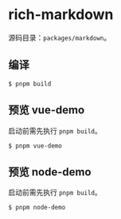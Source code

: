 # rich-markdown

源码目录：`packages/markdown`。

## 编译

```shell
$ pnpm build
```

## 预览 vue-demo

启动前需先执行 `pnpm build`。

```shell
$ pnpm vue-demo
```

## 预览 node-demo

启动前需先执行 `pnpm build`。

```shell
$ pnpm node-demo
```
